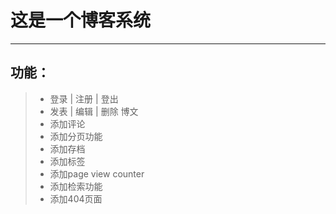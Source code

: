 # 这是一个博客系统

***

## 功能：
>* 登录 | 注册 | 登出
>* 发表 | 编辑 | 删除 博文
>* 添加评论
>* 添加分页功能
>* 添加存档
>* 添加标签
>* 添加page view counter
>* 添加检索功能
>* 添加404页面

